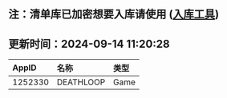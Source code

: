 ## 注：清单库已加密想要入库请使用 ([入库工具](https://github.com/BlankTMing/ManifestAutoUpdate/releases))

## 更新时间：2024-09-14 11:20:28
| AppID | 名称 | 类型  |
| :-------------------- | :----------------------------- | :----------- |
| 1252330 | DEATHLOOP| Game |
